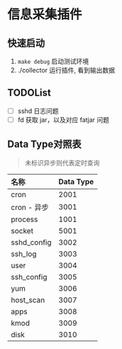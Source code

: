 # 信息采集插件

## 快速启动

1. `make debug` 启动测试环境
2. ./collector 运行插件, 看到输出数据

## TODOList

- [ ] sshd 日志问题
- [ ] fd 获取 jar，以及对应 fatjar 问题

## Data Type对照表

> 未标识异步则代表定时查询

|名称|Data Type|
|:-|:-|
|cron|2001|
|cron - 异步|3001|
|process|1001|
|socket|5001|
|sshd_config|3002|
|ssh_log|3003|
|user|3004|
|ssh_config|3005|
|yum|3006|
|host_scan|3007|
|apps|3008|
|kmod|3009|
|disk|3010|
